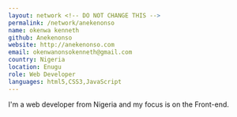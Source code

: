 ```yaml
---
layout: network <!-- DO NOT CHANGE THIS -->
permalink: /network/anekenonso
name: okenwa kenneth
github: Anekenonso
website: http://anekenonso.com
email: okenwanonsokenneth@gmail.com
country: Nigeria
location: Enugu
role: Web Developer
languages: html5,CSS3,JavaScript
---
```


I'm a web developer from Nigeria and my focus is on the Front-end.